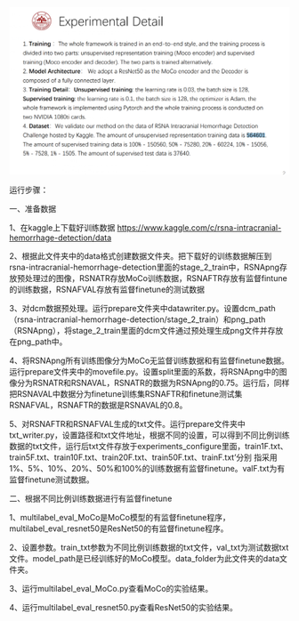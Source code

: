 ![](RSNA_Data.png)

运行步骤：

一、准备数据

1、在kaggle上下载好训练数据 https://www.kaggle.com/c/rsna-intracranial-hemorrhage-detection/data

2、根据此文件夹中的data格式创建数据文件夹。把下载好的训练数据解压到rsna-intracranial-hemorrhage-detection里面的stage_2_train中，RSNApng存放预处理过的图像，RSNATR存放MoCo训练数据，RSNAFTR存放有监督fintune的训练数据，RSNAFVAL存放有监督finetune的测试数据

3、对dcm数据预处理。运行prepare文件夹中datawriter.py。设置dcm_path（rsna-intracranial-hemorrhage-detection/stage_2_train）和png_path（RSNApng），将stage_2_train里面的dcm文件通过预处理生成png文件并存放在png_path中。

4、将RSNApng所有训练图像分为MoCo无监督训练数据和有监督finetune数据。运行prepare文件夹中的movefile.py。设置split里面的系数，将RSNApng中的图像分为RSNATR和RSNAVAL，RSNATR的数据为RSNApng的0.75。运行后，同样把RSNAVAL中数据分为finetune训练集RSNAFTR和finetune测试集RSNAFVAL，RSNAFTR的数据是RSNAVAL的0.8。

5、对RSNAFTR和RSNAFVAL生成的txt文件。运行prepare文件夹中txt_writer.py，设置路径和txt文件地址，根据不同的设置，可以得到不同比例训练数据的txt文件，运行后txt文件存放于experiments_configure里面，train1F.txt、train5F.txt、train10F.txt、train20F.txt、train50F.txt、trainF.txt’分别
指采用1%、5%、10%、20%、50%和100%的训练数据有监督finetune。valF.txt为有监督finetune测试数据。

二、根据不同比例训练数据进行有监督finetune

1、multilabel_eval_MoCo是MoCo模型的有监督finetune程序，multilabel_eval_resnet50是ResNet50的有监督finetune程序。

2、设置参数。train_txt参数为不同比例训练数据的txt文件，val_txt为测试数据txt文件。model_path是已经训练好的MoCo模型。data_folder为此文件夹的data文件夹。

3、运行multilabel_eval_MoCo.py查看MoCo的实验结果。

4、运行multilabel_eval_resnet50.py查看ResNet50的实验结果。
